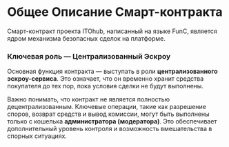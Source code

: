 # Общее Описание Смарт-контракта

Смарт-контракт проекта ITOhub, написанный на языке FunC, является ядром механизма безопасных сделок на платформе.

### Ключевая роль — Централизованный Эскроу

Основная функция контракта — выступать в роли **централизованного эскроу-сервиса**. Это означает, что он временно хранит средства покупателя до тех пор, пока условия сделки не будут выполнены.

Важно понимать, что контракт не является полностью децентрализованным. Ключевые операции, такие как разрешение споров, возврат средств и вывод комиссии, могут быть выполнены только с кошелька **администратора (модератора)**. Это обеспечивает дополнительный уровень контроля и возможность вмешательства в спорных ситуациях.

